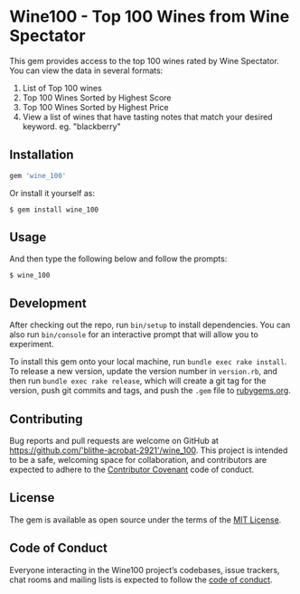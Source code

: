 # Wine100 - Top 100 Wines from Wine Spectator

This gem provides access to the top 100 wines rated by Wine Spectator. You can view the data in several formats:

1. List of Top 100 wines
2. Top 100 Wines Sorted by Highest Score
3. Top 100 Wines Sorted by Highest Price
4. View a list of wines that have tasting notes that match your desired keyword. eg. "blackberry"

## Installation

```ruby
gem 'wine_100'
```

Or install it yourself as:

    $ gem install wine_100

## Usage

And then type the following below and follow the prompts:

    $ wine_100

## Development

After checking out the repo, run `bin/setup` to install dependencies. You can also run `bin/console` for an interactive prompt that will allow you to experiment.

To install this gem onto your local machine, run `bundle exec rake install`. To release a new version, update the version number in `version.rb`, and then run `bundle exec rake release`, which will create a git tag for the version, push git commits and tags, and push the `.gem` file to [rubygems.org](https://rubygems.org).

## Contributing

Bug reports and pull requests are welcome on GitHub at https://github.com/'blithe-acrobat-2921'/wine_100. This project is intended to be a safe, welcoming space for collaboration, and contributors are expected to adhere to the [Contributor Covenant](http://contributor-covenant.org) code of conduct.

## License

The gem is available as open source under the terms of the [MIT License](https://opensource.org/licenses/MIT).

## Code of Conduct

Everyone interacting in the Wine100 project’s codebases, issue trackers, chat rooms and mailing lists is expected to follow the [code of conduct](https://github.com/'blithe-acrobat-2921'/wine_100/blob/master/CODE_OF_CONDUCT.md).
